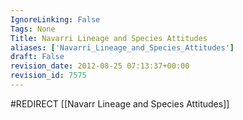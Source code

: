 ```yaml
---
IgnoreLinking: False
Tags: None
Title: Navarri Lineage and Species Attitudes
aliases: ['Navarri_Lineage_and_Species_Attitudes']
draft: False
revision_date: 2012-08-25 07:13:37+00:00
revision_id: 7575
---
```


#REDIRECT [[Navarr Lineage and Species Attitudes]]